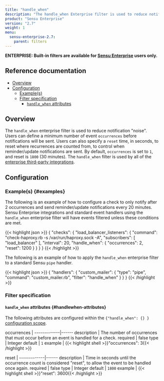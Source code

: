 ```yaml
---
title: "handle_when"
description: "The handle_when Enterprise filter is used to reduce notification noise."
product: "Sensu Enterprise"
version: "2.7"
weight: 1
menu:
  sensu-enterprise-2.7:
    parent: filters
---
```

**ENTERPRISE: Built-in filters are available for [Sensu Enterprise][0]
users only.**

## Reference documentation

- [Overview](#overview)
- [Configuration](#configuration)
  - [Example(s)](#examples)
  - [Filter specification](#filter-specification)
    - [`handle_when` attributes](#handlewhen-attributes)

## Overview

The `handle_when` enterprise filter is used to reduce notification "noise".
Users can define a minimum number of event `occurrences` before notifications
will be sent. Users can also specify a `reset` time, in seconds, to reset where
recurrences are counted from, to control when reminder/update notifications are
sent. By default, `occurrences` is set to `1`, and reset is `1800` (30 minutes).
The `handle_when` filter is used by all of the [enterprise third-party
integrations][1].

## Configuration

### Example(s) {#examples}

The following is an example of how to configure a check to only notify after 2
occurrences and send reminder/update notifications every 20 minutes. Sensu
Enterprise integrations and standard event handlers using the `handle_when`
enterprise filter will have events filtered unless these conditions are met.

{{< highlight json >}}
{
  "checks": {
    "load_balancer_listeners": {
      "command": "check-haproxy.rb -s /var/run/haproxy.sock -A",
      "subscribers": [
        "load_balancer"
      ],
      "interval": 20,
      "handle_when": {
        "occurrences": 2,
        "reset": 1200
      }
    }
  }
}
{{< /highlight >}}

The following is an example of how to apply the `handle_when` enterprise filter
to a standard Sensu `pipe` handler.

{{< highlight json >}}
{
  "handlers": {
    "custom_mailer": {
      "type": "pipe",
      "command": "custom_mailer.rb",
      "filter": "handle_when"
    }
  }
}
{{< /highlight >}}

### Filter specification

#### `handle_when` attributes {#handlewhen-attributes}

The following attributes are configured within the `{"handle_when": {} }`
[configuration scope][2].

occurrences  | 
-------------|------
description  | The number of occurrences that must occur before an event is handled for a check.
required     | false
type         | Integer
default      | `1`
example      | {{< highlight shell >}}"occurrences": 3{{< /highlight >}}

reset        | 
-------------|------
description  | Time in seconds until the occurrence count is considered "reset", to allow the event to be handled once again.
required     | false
type         | Integer
default      | `1800`
example      | {{< highlight shell >}}"reset": 3600{{< /highlight >}}

[?]:  #
[0]:  /sensu-enterprise
[1]:  ../../built-in-handlers
[2]:  /sensu-core/1.0/reference/configuration#configuration-scopes
